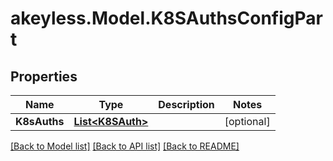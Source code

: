 # akeyless.Model.K8SAuthsConfigPart

## Properties

Name | Type | Description | Notes
------------ | ------------- | ------------- | -------------
**K8sAuths** | [**List&lt;K8SAuth&gt;**](K8SAuth.md) |  | [optional] 

[[Back to Model list]](../README.md#documentation-for-models) [[Back to API list]](../README.md#documentation-for-api-endpoints) [[Back to README]](../README.md)

